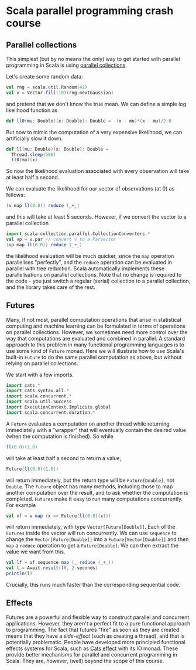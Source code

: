 # Scala parallel programming crash course

## Parallel collections

This simplest (but by no means the only) way to get started with parallel programming in Scala is using [parallel collections](https://docs.scala-lang.org/overviews/parallel-collections/overview.html).

Let's create some random data:
```scala mdoc
val rng = scala.util.Random(42)
val v = Vector.fill(10)(rng.nextGaussian)
```
and pretend that we don't know the true mean. We can define a simple log likelihood function as
```scala mdoc
def ll0(mu: Double)(x: Double): Double = -(x - mu)*(x - mu)/2.0
```
But now to mimic the computation of a very expensive likelihood, we can artificially slow it down.
```scala mdoc
def ll(mu: Double)(x: Double): Double =
  Thread.sleep(500)
  ll0(mu)(x)
```
So now the likelihood evaluation associated with every observation will take at least half a second.

We can evaluate the likelihood for our vector of observations (at 0) as follows:
```scala mdoc
(v map ll(0.0)) reduce (_+_)
```
and this will take at least 5 seconds. However, if we convert the vector to a parallel collection
```scala mdoc
import scala.collection.parallel.CollectionConverters.*
val vp = v.par // convert v to a ParVector
(vp map ll(0.0)) reduce (_+_)
```
the likelihood evaluation will be much quicker, since the `map` operation parallelises "perfectly", and the `reduce` operation can be evaluated in parallel with tree reduction. Scala automatically implements these parallelisations on parallel collections. Note that no change is required to the code - you just switch a regular (serial) collection to a parallel collection, and the library takes care of the rest.


## Futures

Many, if not most, parallel computation operations that arise in statistical computing and machine learning can be formulated in terms of operations on parallel collections. However, we sometimes need more control over the way that computations are evaluated and combined in parallel. A standard approach to this problem in many functional programming languages is to use some kind of `Future` monad. Here we will illustrate how to use Scala's built-in `Future` to do the same parallel computation as above, but without relying on parallel collections.

We start with a few imports.
```scala mdoc
import cats.*
import cats.syntax.all.*
import scala.concurrent.*
import scala.util.Success
import ExecutionContext.Implicits.global
import scala.concurrent.duration.*
```
A `Future` evaluates a computation on another thread while returning immediately with a "wrapper" that will eventually contain the desired value (when the computation is finished). So while
```scala mdoc
ll(0.0)(1.0)
```
will take at least half a second to return a value,
```scala mdoc
Future(ll(0.0)(1.0))
```
will return immediately, but the return type will be `Future[Double]`, not `Double`. The `Future` object has many methods, including those to map another computation over the result, and to ask whether the computation is completed. `Futures` make it easy to run many computations concurrently. For example
```scala mdoc
val vf = v map (x => Future(ll(0.0)(x)))
```
will return immediately, with type `Vector[Future[Double]]`. Each of the `Futures` inside the vector will run concurrently. We can use `sequence` to change the `Vector[Future[Double]]` into a `Future[Vector[Double]]` and then `map` a `reduce` operation to get a `Future[Double]`. We can then extract the value we want from this.
```scala mdoc
val lf = vf.sequence map (_ reduce (_+_))
val l = Await.result(lf, 2.seconds)
println(l)
```
Crucially, this runs much faster than the corresponding sequential code.

## Effects

Futures are a powerful and flexible way to construct parallel and concurrent applications. However, they aren't a perfect fit to a pure functional approach to programming. The fact that futures "fire" as soon as they are created means that they have a *side-effect* (such as creating a thread), and that is potentially problematic. People have developed more principled functional effects systems for Scala, such as [Cats effect](https://typelevel.org/cats-effect/) with its IO monad. These provide better mechanisms for parallel and concurrent programming in Scala. They are, however, (well) beyond the scope of this course. 

